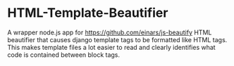 HTML-Template-Beautifier
========================

A wrapper node.js app for https://github.com/einars/js-beautify HTML beautifier that causes django template tags to be formatted like HTML tags. This makes template files a lot easier to read and clearly identifies what code is contained between block tags.
